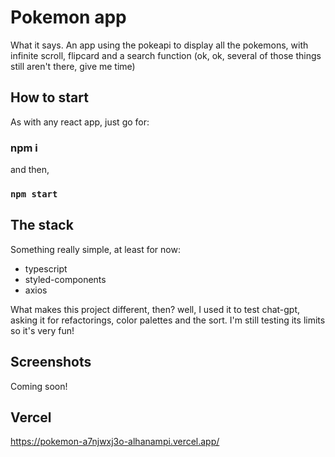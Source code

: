# Pokemon app

What it says. An app using the pokeapi to display all the pokemons, with infinite scroll, flipcard and a search function (ok, ok, several of those things still aren't there, give me time)

## How to start

As with any react app, just go for:

### npm i

and then, 
### `npm start`


## The stack
Something really simple, at least for now:
- typescript
- styled-components
- axios

What makes this project different, then? well, I used it to test chat-gpt, asking it for refactorings, color palettes and the sort. I'm still testing its limits so it's very fun!

## Screenshots

Coming soon!

## Vercel

https://pokemon-a7njwxj3o-alhanampi.vercel.app/